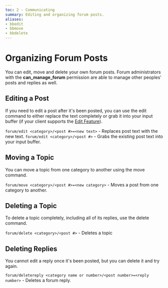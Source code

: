 ```yaml
---
toc: 2 - Communicating
summary: Editing and organizing forum posts.
aliases:
- bbedit
- bbmove
- bbdelete
---
```

# Organizing Forum Posts

You can edit, move and delete your own forum posts.  Forum administrators with the **can\_manage\_forum** permission are able to manage other peoples' posts and replies as well.

## Editing a Post

If you need to edit a post after it's been posted, you can use the edit command to either replace the text completely or grab it into your input buffer (if your client supports the [Edit Feature](/help/edit)).

`forum/edit <category>/<post #>=<new text>` - Replaces post text with the new text.
`forum/edit <category>/<post #>` - Grabs the existing post text into your input buffer.

## Moving a Topic

You can move a topic from one category to another using the move command.

`forum/move <category>/<post #>=<new category>` - Moves a post from one category to another.

## Deleting a Topic

To delete a topic completely, including all of its replies, use the delete command.

`forum/delete <category>/<post #>` - Deletes a topic
  
## Deleting Replies

You cannot edit a reply once it's been posted, but you can delete it and try again.

`forum/deletereply <category name or number>/<post number>=<reply number>` - Deletes a forum reply.